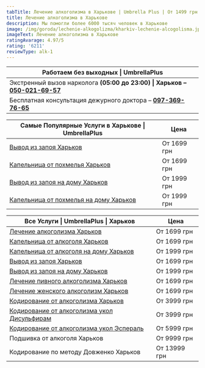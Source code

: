 ```yaml
---
tabTitle: Лечение алкоголизма в Харькове | Umbrella Plus | От 1499 грн
title: Лечение алкоголизма в Харькове
description: Мы помогли более 6000 тысяч человек в Харькове
image: /img/goroda/lechenie-alkogolizma/kharkiv-lechenie-alcogolisma.jpg
imageText: Лечение алкоголизма в Харькове
ratingAvarage: 4.97/5
rating: '6211'
reviewType: alk-1
---
```


| Работаем без выходных \| UmbrellaPlus                                                         |
| --------------------------------------------------------------------------------------------- |
| Экстренный вызов нарколога **(05:00 до 23:00) \| Харьков  – [050-021-69-57](tel:0500216957)** |
| Бесплатная консультация дежурного доктора – **[097-369-76-65](tel:097-369-7665)**             |

| Самые Популярные Услуги в Харькове \| UmbrellaPlus                              | Цена        |
| ------------------------------------------------------------------------------- | ----------- |
| [Вывод из запоя Харьков](vivod-iz-zapoia-kharkiv)                               | От 1699 грн |
| [Капельница от похмелья Харьков](Vivod-iz-zapoia-na-domy-kharkiv)               | От 1699 грн |
| [Вывод из запоя на дому Харьков](Vivod-iz-zapoia-na-domy-kharkiv)               | От 1999 грн |
| [Капельница от похмелья на дому Харьков](Kapelnica_ot_alkogola_na_domy_kharkiv) | От 1999 грн |

| Все Услуги \| UmbrellaPlus \| Харьков                                                    | Цена         |
| ---------------------------------------------------------------------------------------- | ------------ |
| [Лечение алкоголизма Харьков](lechenie-alkogolizma-kharkiv)                              | От 1699 грн  |
| [Капельница от алкоголя Харьков](Kapelnica_ot_alkogola_kharkiv)                          | От 1699 грн  |
| [Капельница от алкоголя на дому Харьков](Kapelnica_ot_alkogola_na_domy_kharkiv)          | От 1999 грн  |
| [Вывод из запоя Харьков](vivod-iz-zapoia-kharkiv)                                        | От 1699 грн  |
| [Вывод из запоя на дому Харьков](Vivod-iz-zapoia-na-domy-kharkiv)                        | От 1999 грн  |
| [Лечение пивного алкоголизма Харьков](lechenie-pivnogo-alkogolizma-kharkiv)              | От 1699 грн  |
| [Лечение женского алкоголизм Харьков](lechenie-jenskogo-alkogolizma-kharkiv)             | От 1699 грн  |
| [Кодирование от алкоголизма Харьков](kodirovka-ot-alkogolia-kharkiv)                     | От 3999 грн  |
| [Кодирование от алкоголизма укол Дисульфирам](kodirovka-ot-alkogolia-disulfiram-kharkiv) | От 3999 грн  |
| [Кодирование от алкоголизма укол Эспераль](kodirovka-ot-alkogolizma-espiarl-kharkiv)     | От 5999 грн  |
| Подшивка от алкоголя Харьков                                                             | От 9999 грн  |
| Кодирование по методу Довженко Харьков                                                   | От 13999 грн |
